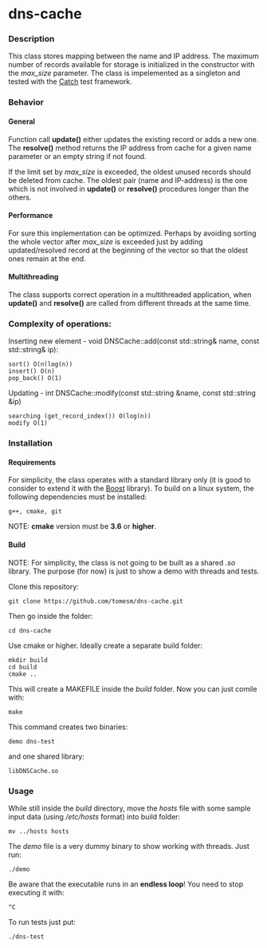 # dns-cache


### Description
This class stores mapping between the name and IP address. The maximum number of records available for storage is initialized in the constructor with the _max_size_ parameter. The class is impelemented as a singleton and tested with the [Catch](https://github.com/philsquared/Catch) test framework.

### Behavior

#### General

Function call __update()__ either updates the existing record or adds a new one. The __resolve()__ method returns the IP address from cache for a given name parameter or an empty string if not found.

If the limit set by _max_size_ is exceeded, the oldest unused records should be deleted from cache. The oldest pair (name and IP-address) is the one which is not involved in __update()__ or __resolve()__ procedures longer than the others.

#### Performance

For sure this implementation can be optimized. Perhaps by avoiding sorting the whole vector after _max_size_ is exceeded just by adding updated/resolved record at the beginning of the vector so that the oldest ones remain at the end.

#### Multithreading

The class supports correct operation in a multithreaded application, when __update()__ and __resolve()__ are called from different threads at the same time.

### Complexity of operations:

Inserting new element - void DNSCache::add(const std::string& name, const std::string& ip):

    sort() O(n(log(n))
    insert() O(n)
    pop_back() O(1)

Updating - int DNSCache::modify(const std::string &name, const std::string &ip)

    searching (get_record_index()) O(log(n))
    modify O(1)

### Installation

#### Requirements

For simplicity, the class operates with a standard library only (it is good to consider to extend it with the [Boost](http://www.boost.org) library). To build on a linux system, the following dependencies
must be installed:

    g++, cmake, git

NOTE: __cmake__ version must be __3.6__ or __higher__.
#### Build

NOTE: For simplicity, the class is not going to be built as a shared _.so_ library. The purpose (for now) is just to show a demo with threads and tests.

Clone this repository:

    git clone https://github.com/tomesm/dns-cache.git

Then go inside the folder:

    cd dns-cache

Use cmake or higher. Ideally create a separate build folder:

    mkdir build
    cd build
    cmake ..

This will create a MAKEFILE inside the _build_ folder. Now you can just comile with:

    make

This command creates two binaries:

    demo dns-test

and one shared library:

    libDNSCache.so

### Usage

While still inside the _build_ directory, move the _hosts_ file with some sample input data (using _/etc/hosts_ format) into build folder:

    mv ../hosts hosts

The _demo_ file is a very dummy binary to show working with threads. Just run:

    ./demo

Be aware that the executable runs in an __endless loop__! You need to stop executing it with:

    ^C

To run tests just put:

    ./dns-test

